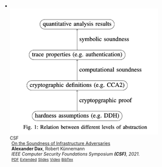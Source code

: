 <li>
<div class="pub-row">

  <div class="col-sm-3 abbr" style="position: relative;padding-right: 15px;padding-left: 15px;">
    <img src="assets/Soundness/Soundness-img.png" class="teaser img-fluid z-depth-1">
    <abbr class="badge">CSF</abbr>
  </div>

  <div class="col-sm-9" style="position: relative;padding-right: 15px;padding-left: 20px;">
    <div class="title"><a href="">On the Soundness of Infrastructure Adversaries</a></div>
    <div class="author"><strong>Alexander Dax</strong>, Robert Künnemann</div>
    <div class="periodical"><em> IEEE Computer Security Foundations Symposium <strong>(CSF)</strong>, 2021.</em></div>
    <div class="links">
      <a href="/assets/Soundness/Soundness.pdf" class="btn btn-sm z-depth-0" role="button" target="_blank" style="font-size:12px;">PDF</a>
      <a href="/assets/Soundness/Soundness-long.pdf" class="btn btn-sm z-depth-0" role="button" target="_blank" style="font-size:12px;">Extended</a>
      <a href="/assets/Soundness/Soundness-slides.pdf" class="btn btn-sm z-depth-0" role="button" target="_blank" style="font-size:12px;">Slides</a>
      <a href="https://www.youtube.com/watch?v=zq7xyLEsSM4" class="btn btn-sm z-depth-0" role="button" target="_blank" style="font-size:12px;">Video</a>
      <a href="https://dblp.org/rec/conf/csfw/DaxK21.html?view=bibtex" class="btn btn-sm z-depth-0" role="button" target="_blank" style="font-size:12px;">BibTex</a>
    </div>
  </div>
</div>
</li>